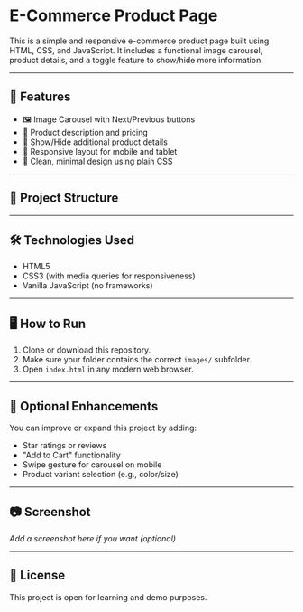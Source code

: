 # E-Commerce Product Page

This is a simple and responsive e-commerce product page built using HTML, CSS, and JavaScript. It includes a functional image carousel, product details, and a toggle feature to show/hide more information.

---

## 🚀 Features

- 🖼️ Image Carousel with Next/Previous buttons
- 💬 Product description and pricing
- 🔽 Show/Hide additional product details
- 📱 Responsive layout for mobile and tablet
- 🧼 Clean, minimal design using plain CSS

---

## 📁 Project Structure


---

## 🛠️ Technologies Used

- HTML5
- CSS3 (with media queries for responsiveness)
- Vanilla JavaScript (no frameworks)

---

## 🖥️ How to Run

1. Clone or download this repository.
2. Make sure your folder contains the correct `images/` subfolder.
3. Open `index.html` in any modern web browser.

---

## 🧪 Optional Enhancements

You can improve or expand this project by adding:
- Star ratings or reviews
- "Add to Cart" functionality
- Swipe gesture for carousel on mobile
- Product variant selection (e.g., color/size)

---

## 📷 Screenshot

_Add a screenshot here if you want (optional)_

---

## 📄 License

This project is open for learning and demo purposes.
